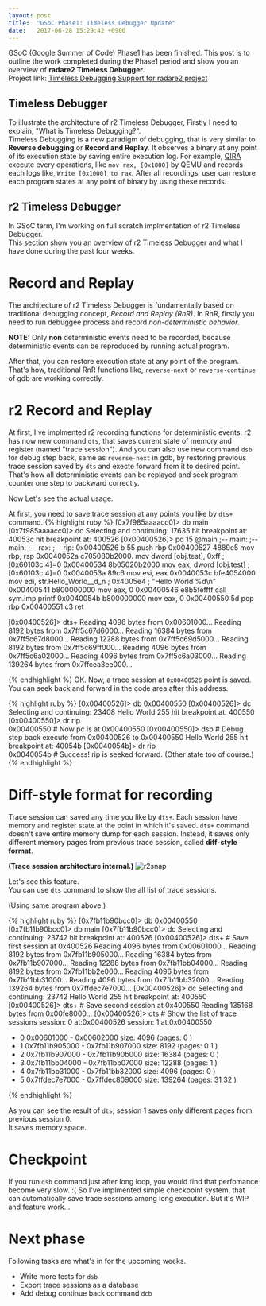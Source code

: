 ```yaml
---
layout: post
title:  "GSoC Phase1: Timeless Debugger Update"
date:   2017-06-28 15:29:42 +0900
---
```

GSoC (Google Summer of Code) Phase1 has been finished. This post is to outline the work completed during
the Phase1 period and show you an overview of **radare2 Timeless Debugger**.  
Project link: [Timeless Debugging Support for radare2 project](https://summerofcode.withgoogle.com/projects/#6182866204491776)

## Timeless Debugger
To illustrate the architecture of r2 Timeless Debugger, Firstly I need to explain, "What is Timeless Debugging?".  
Timeless Debugging is a new paradigm of debugging, that is very similar to **Reverse debugging** or **Record and Replay**. It observes a binary at any point of its execution state by saving entire execution log. For example, [QIRA](qira.me) execute every operations, like `mov rax, [0x1000]` by QEMU and records each logs like, `Write [0x1000] to rax`. After all recordings, user can restore each program states at any point of binary by using these records.  

## r2 Timeless Debugger
In GSoC term, I'm working on full scratch implmentation of r2 Timeless Debugger.  
This section show you an overview of r2 Timeless Debugger and what I have done during the past four weeks.  

# Record and Replay
The architecture of r2 Timeless Debugger is fundamentally based on traditional debugging concept, *Record and Replay (RnR)*. In RnR, firstly you need to run debuggee process and record *non-deterministic behavior*.  

**NOTE:** Only **non** deterministic events need to be recorded, because deterministic events can be reproduced by running actual program.  

After that, you can restore execution state at any point of the program. That's how, traditional RnR functions like, `reverse-next` or `reverse-continue` of gdb are working correctly.  

# r2 Record and Replay
At first, I've implmented r2 recording functions for deterministic events. r2 has now new command `dts`, that saves current state of memory and register (named "trace session"). And you can also use new command `dsb` for debug step back, same as `reverse-next` in gdb, by restoring previous trace session saved by `dts` and execte forward from it to desired point. That's how all deterministic events can be replayed and seek program counter one step to backward correctly.  

Now Let's see the actual usage.  

At first, you need to save trace session at any points you like by `dts+` command.
{% highlight ruby %}
[0x7f985aaaacc0]> db main
[0x7f985aaaacc0]> dc
Selecting and continuing: 17635
hit breakpoint at: 40053c
hit breakpoint at: 400526
[0x00400526]> pd 15 @main
            ;-- main:
            ;-- main:
            ;-- rax:
            ;-- rip:
            0x00400526 b    55             push rbp
            0x00400527      4889e5         mov rbp, rsp
            0x0040052a      c705080b2000.  mov dword [obj.test], 0xff  ; [0x60103c:4]=0
            0x00400534      8b05020b2000   mov eax, dword [obj.test]   ; [0x60103c:4]=0
            0x0040053a      89c6           mov esi, eax
            0x0040053c      bfe4054000     mov edi, str.Hello_World__d_n ; 0x4005e4 ; "Hello World %d\n"
            0x00400541      b800000000     mov eax, 0
            0x00400546      e8b5feffff     call sym.imp.printf
            0x0040054b      b800000000     mov eax, 0
            0x00400550      5d             pop rbp
            0x00400551      c3             ret

[0x00400526]> dts+
Reading 4096 bytes from 0x00601000...
Reading 8192 bytes from 0x7ff5c67d6000...
Reading 16384 bytes from 0x7ff5c67d8000...
Reading 12288 bytes from 0x7ff5c69d5000...
Reading 8192 bytes from 0x7ff5c69ff000...
Reading 4096 bytes from 0x7ff5c6a02000...
Reading 4096 bytes from 0x7ff5c6a03000...
Reading 139264 bytes from 0x7ffcea3ee000...

{% endhighlight %}
OK. Now, a trace session at `0x00400526` point is saved. You can seek back and forward in the code area after this address.  

{% highlight ruby %}
[0x00400526]> db 0x00400550
[0x00400526]> dc
Selecting and continuing: 23408
Hello World 255
hit breakpoint at: 400550
[0x00400550]> dr rip    
0x00400550              # Now pc is at 0x00400550
[0x00400550]> dsb       # Debug step back
execute from 0x00400526 to 0x00400550
Hello World 255
hit breakpoint at: 40054b
[0x0040054b]> dr rip    
0x0040054b              # Success! rip is seeked forward. (Other state too of course.)
{% endhighlight %}

# Diff-style format for recording
Trace session can saved any time you like by `dts+`. Each session have memory and register state at the point in which it's saved. `dts+` command doesn't save entire memory dump for each session. Instead, it saves only different memory pages from previous trace session, called **diff-style format**.  


**(Trace session architecture internal.)**
![r2snap]({{site.baseurl}}/images/r2snap.jpg)

Let's see this feature.   
You can use `dts` command to show the all list of trace sessions.

(Using same program above.)

{% highlight ruby %}
[0x7fb11b90bcc0]> db 0x00400550
[0x7fb11b90bcc0]> db main
[0x7fb11b90bcc0]> dc
Selecting and continuing: 23742
hit breakpoint at: 400526
[0x00400526]> dts+                        # Save first session at 0x400526
Reading 4096 bytes from 0x00601000...
Reading 8192 bytes from 0x7fb11b905000...
Reading 16384 bytes from 0x7fb11b907000...
Reading 12288 bytes from 0x7fb11bb04000...
Reading 8192 bytes from 0x7fb11bb2e000...
Reading 4096 bytes from 0x7fb11bb31000...
Reading 4096 bytes from 0x7fb11bb32000...
Reading 139264 bytes from 0x7ffdec7e7000...
[0x00400526]> dc
Selecting and continuing: 23742
Hello World 255
hit breakpoint at: 400550
[0x00400526]> dts+                        # Save second session at 0x400550
Reading 135168 bytes from 0x00fe8000...
[0x00400526]> dts                         # Show the list of trace sessions
session: 0   at:0x00400526
session: 1   at:0x00400550
  - 0 0x00601000 - 0x00602000 size: 4096 (pages: 0 )
  - 1 0x7fb11b905000 - 0x7fb11b907000 size: 8192 (pages: 0 1 )
  - 2 0x7fb11b907000 - 0x7fb11b90b000 size: 16384 (pages: 0 )
  - 3 0x7fb11bb04000 - 0x7fb11bb07000 size: 12288 (pages: 1 )
  - 4 0x7fb11bb31000 - 0x7fb11bb32000 size: 4096 (pages: 0 )
  - 5 0x7ffdec7e7000 - 0x7ffdec809000 size: 139264 (pages: 31 32 )

{% endhighlight %}

As you can see the result of `dts`, session 1 saves only different pages from previous session 0.  
It saves memory space.  

# Checkpoint
If you run `dsb` command just after long loop, you would find that perfomance become very slow. :(
So I've implmented simple checkpoint system, that can automatically save trace sessions among long execution.
But it's WIP and feature work...

# Next phase
Following tasks are what's in for the upcoming weeks.
- Write more tests for `dsb`
- Export trace sessions as a database
- Add debug continue back command `dcb`

